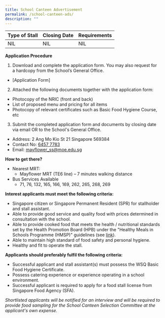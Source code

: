 ```yaml
---
title: School Canteen Advertisement
permalink: /school-canteen-ads/
description: ""
---
```

| Type of Stall | Closing Date | Requirements |
| -------- | -------- | -------- |
| NIL      | NIL     | NIL   |

**Application Procedure**

1. Download and complete the application form. You may also request for a hardcopy from the School’s General Office.
* [Application Form] 

2. Attached the following documents together with the application form:
* Photocopy of the NRIC (front and back)
* List of proposed menu and pricing for all items
* Photocopy of relevant certificates such as Basic Food Hygiene Course, etc

3. Submit the completed application form and documents by closing date via email OR to the School's General Office.

* Address: 2 Ang Mo Kio St 21 Singapore 569384
* Contact No: [6457 7783](tel:+65-6457-7783)
* Email: mayflower_ss@moe.edu.sg

**How to get there?**
* Nearest MRT: 
  * Mayflower MRT (TE6 line) – 7 minutes walking distance
* Bus Services Available
  * 71, 76, 132, 165, 166, 169, 262, 265, 268, 269

**Interest applicants must meet the following criteria:**
* Singapore citizen or Singapore Permanent Resident (SPR) for stallholder and stall assistant.
* Able to provide good service and quality food with prices determined in consultation with the school.
* Able to provide cooked food that meets the health / nutritional standards set by the Health Promotion Board (HPB) under the "Healthy Meals in Schools Programme (HMSP)" guidelines (see [link](https://www.hpb.gov.sg/schools/school-programmes/healthy-meals-in-schools-programme)).
* Able to maintain high standard of food safety and personal hygiene.
* Healthy and fit to operate the stall.


**Applicants should preferably fulfil the following criteria:**
* Successful applicant and stall assistant(s) must possess the WSQ Basic Food Hygiene Certificate.
* Possess catering experience or experience operating in a school environment.
* Successful applicant is required to apply for a food stall license from Singapore Food Agency (SFA). 


*Shortlisted applicants will be notified for an interview and will be required to provide food sampling for the School Canteen Selection Committee at the applicant's own expense.*